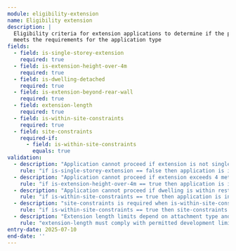 ```yaml
---
module: eligibility-extension
name: Eligibility extension
description: |
  Eligibility criteria for extension applications to determine if the proposal
  meets the requirements for the application type
fields:
  - field: is-single-storey-extension
    required: true
  - field: is-extension-height-over-4m
    required: true
  - field: is-dwelling-detached
    required: true
  - field: is-extension-beyond-rear-wall
    required: true
  - field: extension-length
    required: true
  - field: is-within-site-constraints
    required: true
  - field: site-constraints
    required-if:
      - field: is-within-site-constraints
        equals: true
validation:
  - description: "Application cannot proceed if extension is not single storey"
    rule: "if is-single-storey-extension == false then application is ineligible"
  - description: "Application cannot proceed if extension exceeds 4 metres in height"
    rule: "if is-extension-height-over-4m == true then application is ineligible"
  - description: "Application cannot proceed if dwelling is within restricted areas"
    rule: "if is-within-site-constraints == true then application is ineligible"
  - description: "site-constraints is required when is-within-site-constraints is true"
    rule: "if is-within-site-constraints == true then site-constraints is required"
  - description: "Extension length limits depend on attachment type and dwelling type"
    rule: "extension-length must comply with permitted development limits based on is-dwelling-detached value"
entry-date: 2025-07-10
end-date: ''
---
```

